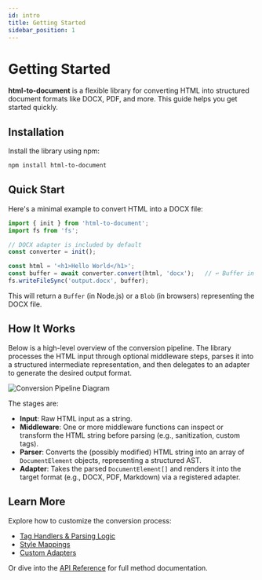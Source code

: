 ```yaml
---
id: intro
title: Getting Started
sidebar_position: 1
---
```


# Getting Started

**html-to-document** is a flexible library for converting HTML into structured document formats like DOCX, PDF, and more. This guide helps you get started quickly.

## Installation

Install the library using npm:

```bash
npm install html-to-document
```

## Quick Start

Here's a minimal example to convert HTML into a DOCX file:

```ts
import { init } from 'html-to-document';
import fs from 'fs';

// DOCX adapter is included by default
const converter = init();

const html = '<h1>Hello World</h1>';
const buffer = await converter.convert(html, 'docx');   // ↩️ Buffer in Node / Blob in browser
fs.writeFileSync('output.docx', buffer);
```

This will return a `Buffer` (in Node.js) or a `Blob` (in browsers) representing the DOCX file.

## How It Works

Below is a high-level overview of the conversion pipeline. The library processes the HTML input through optional middleware steps, parses it into a structured intermediate representation, and then delegates to an adapter to generate the desired output format.

![Conversion Pipeline Diagram](/img/conversion-pipeline.png)

The stages are:

- **Input**: Raw HTML input as a string.  
- **Middleware**: One or more middleware functions can inspect or transform the HTML string before parsing (e.g., sanitization, custom tags).  
- **Parser**: Converts the (possibly modified) HTML string into an array of `DocumentElement` objects, representing a structured AST.  
- **Adapter**: Takes the parsed `DocumentElement[]` and renders it into the target format (e.g., DOCX, PDF, Markdown) via a registered adapter.

## Learn More

Explore how to customize the conversion process:

- [Tag Handlers & Parsing Logic](/docs/api/tags)
- [Style Mappings](/docs/api/style-mappings)
- [Custom Adapters](/docs/api/converters)

Or dive into the [API Reference](/docs/api/html-to-document) for full method documentation.
